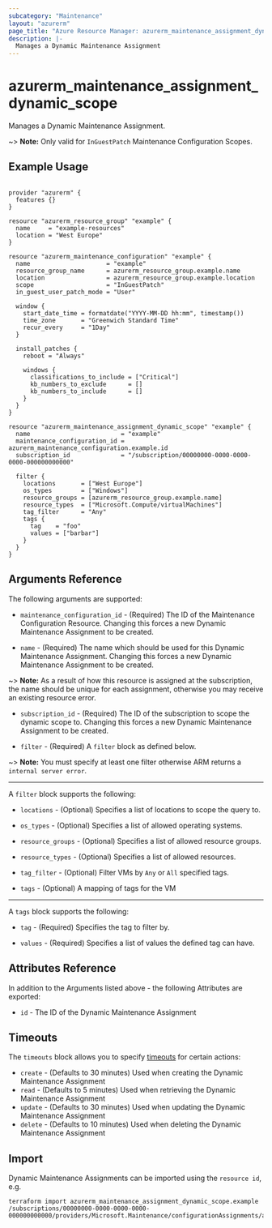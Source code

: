 ```yaml
---
subcategory: "Maintenance"
layout: "azurerm"
page_title: "Azure Resource Manager: azurerm_maintenance_assignment_dynamic_scope"
description: |-
  Manages a Dynamic Maintenance Assignment
---
```


# azurerm_maintenance_assignment_dynamic_scope

Manages a Dynamic Maintenance Assignment.

~> **Note:** Only valid for `InGuestPatch` Maintenance Configuration Scopes.

## Example Usage

```hcl

provider "azurerm" {
  features {}
}

resource "azurerm_resource_group" "example" {
  name     = "example-resources"
  location = "West Europe"
}

resource "azurerm_maintenance_configuration" "example" {
  name                     = "example"
  resource_group_name      = azurerm_resource_group.example.name
  location                 = azurerm_resource_group.example.location
  scope                    = "InGuestPatch"
  in_guest_user_patch_mode = "User"

  window {
    start_date_time = formatdate("YYYY-MM-DD hh:mm", timestamp())
    time_zone       = "Greenwich Standard Time"
    recur_every     = "1Day"
  }

  install_patches {
    reboot = "Always"

    windows {
      classifications_to_include = ["Critical"]
      kb_numbers_to_exclude      = []
      kb_numbers_to_include      = []
    }
  }
}

resource "azurerm_maintenance_assignment_dynamic_scope" "example" {
  name                         = "example"
  maintenance_configuration_id = azurerm_maintenance_configuration.example.id
  subscription_id              = "/subscription/00000000-0000-0000-0000-000000000000"

  filter {
    locations       = ["West Europe"]
    os_types        = ["Windows"]
    resource_groups = [azurerm_resource_group.example.name]
    resource_types  = ["Microsoft.Compute/virtualMachines"]
    tag_filter      = "Any"
    tags {
      tag    = "foo"
      values = ["barbar"]
    }
  }
}
```

## Arguments Reference

The following arguments are supported:

* `maintenance_configuration_id` - (Required) The ID of the Maintenance Configuration Resource. Changing this forces a new Dynamic Maintenance Assignment to be created.

* `name` - (Required) The name which should be used for this Dynamic Maintenance Assignment. Changing this forces a new Dynamic Maintenance Assignment to be created.

~> **Note:** As a result of how this resource is assigned at the subscription, the name should be unique for each assignment, otherwise you may receive an existing resource error.

* `subscription_id` - (Required) The ID of the subscription to scope the dynamic scope to. Changing this forces a new Dynamic Maintenance Assignment to be created.

* `filter` - (Required) A `filter` block as defined below.

~> **Note:** You must specify at least one filter otherwise ARM returns a `internal server error`.

---

A `filter` block supports the following:

* `locations` - (Optional) Specifies a list of locations to scope the query to.

* `os_types` - (Optional) Specifies a list of allowed operating systems.

* `resource_groups` - (Optional) Specifies a list of allowed resource groups.

* `resource_types` - (Optional) Specifies a list of allowed resources.

* `tag_filter` - (Optional) Filter VMs by `Any` or `All` specified tags.

* `tags` - (Optional) A mapping of tags for the VM

---

A `tags` block supports the following:

* `tag` - (Required) Specifies the tag to filter by.

* `values` - (Required) Specifies a list of values the defined tag can have.

## Attributes Reference

In addition to the Arguments listed above - the following Attributes are exported: 

* `id` - The ID of the Dynamic Maintenance Assignment

## Timeouts

The `timeouts` block allows you to specify [timeouts](https://www.terraform.io/language/resources/syntax#operation-timeouts) for certain actions:

* `create` - (Defaults to 30 minutes) Used when creating the Dynamic Maintenance Assignment
* `read` - (Defaults to 5 minutes) Used when retrieving the Dynamic Maintenance Assignment
* `update` - (Defaults to 30 minutes) Used when updating the Dynamic Maintenance Assignment
* `delete` - (Defaults to 10 minutes) Used when deleting the Dynamic Maintenance Assignment

## Import

Dynamic Maintenance Assignments can be imported using the `resource id`, e.g.

```shell
terraform import azurerm_maintenance_assignment_dynamic_scope.example /subscriptions/00000000-0000-0000-0000-000000000000/providers/Microsoft.Maintenance/configurationAssignments/assignmentName
```
